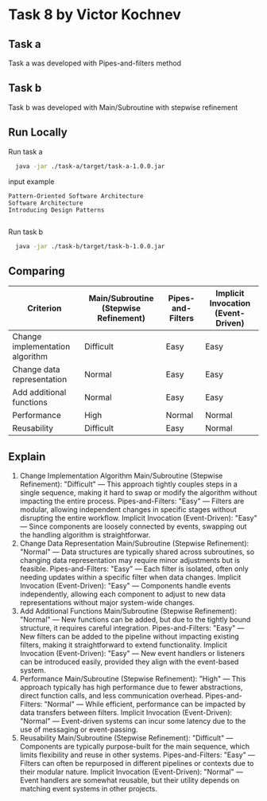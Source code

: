 
# Task 8 by Victor Kochnev

## Task a
Task a was developed with Pipes-and-filters method

## Task b
Task b was developed with Main/Subroutine with stepwise refinement

## Run Locally

Run task a
```bash
  java -jar ./task-a/target/task-a-1.0.0.jar
```
input example
```
Pattern-Oriented Software Architecture
Software Architecture
Introducing Design Patterns


```

Run task b
```bash
  java -jar ./task-b/target/task-b-1.0.0.jar
```
## Comparing

| Criterion                       | Main/Subroutine (Stepwise Refinement) | Pipes-and-Filters      | Implicit Invocation (Event-Driven) |
|---------------------------------|---------------------------------------|------------------------|------------------------------------|
| Change implementation algorithm | Difficult                             | Easy                   | Easy                               |
| Change data representation      | Normal                                | Easy                   | Easy                               |
| Add additional functions        | Normal                                | Easy                   | Easy                               |
| Performance                     | High                                  | Normal                 | Normal                             |
| Reusability                     | Difficult                             | Easy                   | Normal                             |

## Explain
1. Change Implementation Algorithm
Main/Subroutine (Stepwise Refinement): "Difficult" — This approach tightly couples steps in a single sequence, making it hard to swap or modify the algorithm without impacting the entire process.
Pipes-and-Filters: "Easy" — Filters are modular, allowing independent changes in specific stages without disrupting the entire workflow.
Implicit Invocation (Event-Driven): "Easy" — Since components are loosely connected by events, swapping out the handling algorithm is straightforwar.
2. Change Data Representation
Main/Subroutine (Stepwise Refinement): "Normal" — Data structures are typically shared across subroutines, so changing data representation may require minor adjustments but is feasible.
Pipes-and-Filters: "Easy" — Each filter is isolated, often only needing updates within a specific filter when data changes.
Implicit Invocation (Event-Driven): "Easy" — Components handle events independently, allowing each component to adjust to new data representations without major system-wide changes.
3. Add Additional Functions
Main/Subroutine (Stepwise Refinement): "Normal" — New functions can be added, but due to the tightly bound structure, it requires careful integration.
Pipes-and-Filters: "Easy" — New filters can be added to the pipeline without impacting existing filters, making it straightforward to extend functionality.
Implicit Invocation (Event-Driven): "Easy" — New event handlers or listeners can be introduced easily, provided they align with the event-based system.
4. Performance
Main/Subroutine (Stepwise Refinement): "High" — This approach typically has high performance due to fewer abstractions, direct function calls, and less communication overhead.
Pipes-and-Filters: "Normal" — While efficient, performance can be impacted by data transfers between filters.
Implicit Invocation (Event-Driven): "Normal" — Event-driven systems can incur some latency due to the use of messaging or event-passing.
5. Reusability
Main/Subroutine (Stepwise Refinement): "Difficult" — Components are typically purpose-built for the main sequence, which limits flexibility and reuse in other systems.
Pipes-and-Filters: "Easy" — Filters can often be repurposed in different pipelines or contexts due to their modular nature.
Implicit Invocation (Event-Driven): "Normal" — Event handlers are somewhat reusable, but their utility depends on matching event systems in other projects.
